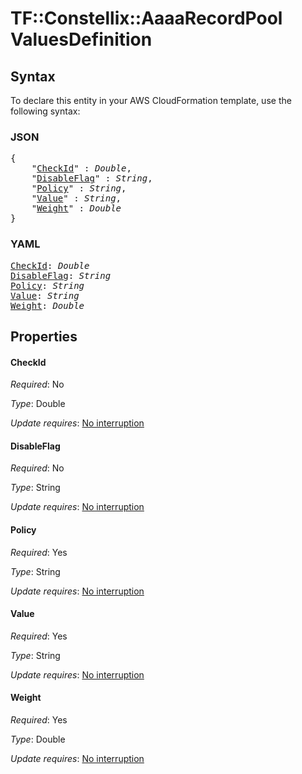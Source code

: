 # TF::Constellix::AaaaRecordPool ValuesDefinition

## Syntax

To declare this entity in your AWS CloudFormation template, use the following syntax:

### JSON

<pre>
{
    "<a href="#checkid" title="CheckId">CheckId</a>" : <i>Double</i>,
    "<a href="#disableflag" title="DisableFlag">DisableFlag</a>" : <i>String</i>,
    "<a href="#policy" title="Policy">Policy</a>" : <i>String</i>,
    "<a href="#value" title="Value">Value</a>" : <i>String</i>,
    "<a href="#weight" title="Weight">Weight</a>" : <i>Double</i>
}
</pre>

### YAML

<pre>
<a href="#checkid" title="CheckId">CheckId</a>: <i>Double</i>
<a href="#disableflag" title="DisableFlag">DisableFlag</a>: <i>String</i>
<a href="#policy" title="Policy">Policy</a>: <i>String</i>
<a href="#value" title="Value">Value</a>: <i>String</i>
<a href="#weight" title="Weight">Weight</a>: <i>Double</i>
</pre>

## Properties

#### CheckId

_Required_: No

_Type_: Double

_Update requires_: [No interruption](https://docs.aws.amazon.com/AWSCloudFormation/latest/UserGuide/using-cfn-updating-stacks-update-behaviors.html#update-no-interrupt)

#### DisableFlag

_Required_: No

_Type_: String

_Update requires_: [No interruption](https://docs.aws.amazon.com/AWSCloudFormation/latest/UserGuide/using-cfn-updating-stacks-update-behaviors.html#update-no-interrupt)

#### Policy

_Required_: Yes

_Type_: String

_Update requires_: [No interruption](https://docs.aws.amazon.com/AWSCloudFormation/latest/UserGuide/using-cfn-updating-stacks-update-behaviors.html#update-no-interrupt)

#### Value

_Required_: Yes

_Type_: String

_Update requires_: [No interruption](https://docs.aws.amazon.com/AWSCloudFormation/latest/UserGuide/using-cfn-updating-stacks-update-behaviors.html#update-no-interrupt)

#### Weight

_Required_: Yes

_Type_: Double

_Update requires_: [No interruption](https://docs.aws.amazon.com/AWSCloudFormation/latest/UserGuide/using-cfn-updating-stacks-update-behaviors.html#update-no-interrupt)

